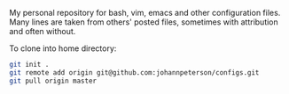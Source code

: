 My personal repository for bash, vim, emacs and other configuration files.
Many lines are taken from others' posted files, sometimes with attribution and often without.

To clone into home directory:

```bash
git init .
git remote add origin git@github.com:johannpeterson/configs.git
git pull origin master
```
